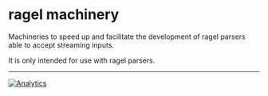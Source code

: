 # ragel machinery

Machineries to speed up and facilitate the development of ragel parsers able to accept streaming inputs.

It is only intended for use with ragel parsers.

---

[![Analytics](https://ga-beacon.appspot.com/UA-49657176-1/ragel-machinery?flat)](https://github.com/igrigorik/ga-beacon)